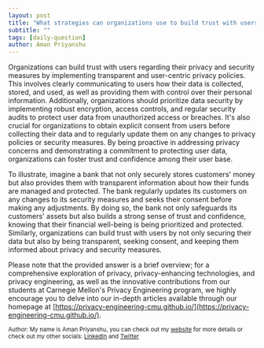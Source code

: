 ```yaml
---
layout: post
title: "What strategies can organizations use to build trust with users regarding their privacy and security measures?"
subtitle: ""
tags: [daily-question]
author: Aman Priyanshu
---
```


Organizations can build trust with users regarding their privacy and security measures by implementing transparent and user-centric privacy policies. This involves clearly communicating to users how their data is collected, stored, and used, as well as providing them with control over their personal information. Additionally, organizations should prioritize data security by implementing robust encryption, access controls, and regular security audits to protect user data from unauthorized access or breaches. It's also crucial for organizations to obtain explicit consent from users before collecting their data and to regularly update them on any changes to privacy policies or security measures. By being proactive in addressing privacy concerns and demonstrating a commitment to protecting user data, organizations can foster trust and confidence among their user base.

To illustrate, imagine a bank that not only securely stores customers' money but also provides them with transparent information about how their funds are managed and protected. The bank regularly updates its customers on any changes to its security measures and seeks their consent before making any adjustments. By doing so, the bank not only safeguards its customers' assets but also builds a strong sense of trust and confidence, knowing that their financial well-being is being prioritized and protected. Similarly, organizations can build trust with users by not only securing their data but also by being transparent, seeking consent, and keeping them informed about privacy and security measures.

Please note that the provided answer is a brief overview; for a comprehensive exploration of privacy, privacy-enhancing technologies, and privacy engineering, as well as the innovative contributions from our students at Carnegie Mellon's Privacy Engineering program, we highly encourage you to delve into our in-depth articles available through our homepage at [https://privacy-engineering-cmu.github.io/](https://privacy-engineering-cmu.github.io/).

<small>Author: My name is Aman Priyanshu, you can check out my [website](https://amanpriyanshu.github.io/) for more details or check out my other socials: [LinkedIn](https://www.linkedin.com/in/aman-priyanshu/) and [Twitter](https://twitter.com/AmanPriyanshu6)</small>
